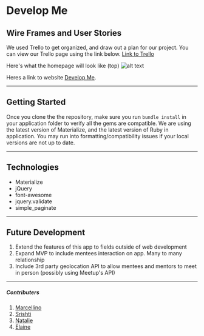 # Develop Me

## Wire Frames and User Stories
We used Trello to get organized, and draw out a plan for our project. You can view our Trello page using the link below.
[Link to Trello](https://trello.com/b/44xin9Eo/shred-x "Shred-X Trello Page")

Here's what the homepage will look like (top)
![alt text](/assets/images/homepage.jpg)

Heres a link to website [Develop Me](https://polar-chamber-21961.herokuapp.com/).
***

## Getting Started
Once you clone the the repository, make sure you run `bundle install` in your application folder to verify all the gems are compatible.
We are using the latest version of Materialize, and the latest version of Ruby in application. You may run into formatting/compatibility issues if your local versions are not up to date.
***

## Technologies
* Materialize
* jQuery
* font-awesome
* jquery.validate
* simple_paginate
***

## Future Development
1. Extend the features of this app to fields outside of web development
2. Expand MVP to include mentees interaction on app. Many to many relationship
3. Include 3rd party geolocation API to allow mentees and mentors to meet in person (possibly using Meetup's API)
***

##### Contributers
1. [Marcellino](https://github.com/marcellino-ornelas)
2. [Srishti](https://github.com/SrishtiSehtia)
3. [Natalie](https://github.com/passion-pixel)
4. [Elaine](https://github.com/TheForce88)
